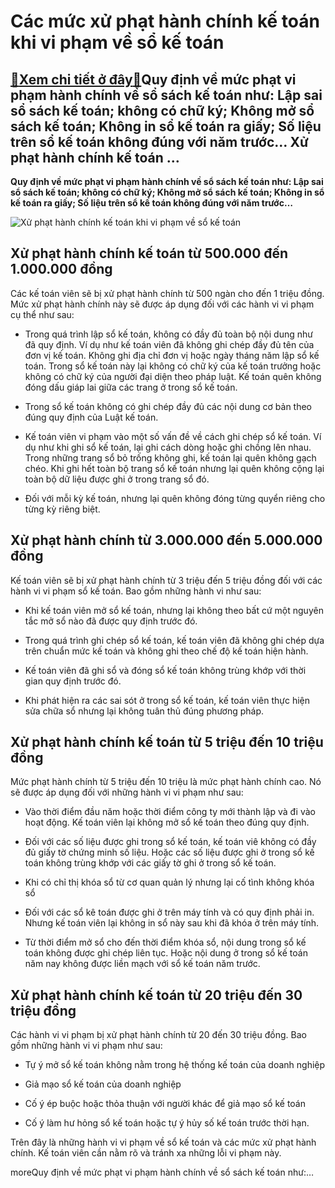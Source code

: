 Các mức xử phạt hành chính kế toán khi vi phạm về sổ kế toán
============================================================

[:gift:Xem chi tiết ở đây:gift:](https://hddtvn.com/cac-muc-xu-phat-hanh-chinh-ke-toan-khi-vi-pham-ve-so-ke-toan/)Quy định về mức phạt vi phạm hành chính về sổ sách kế toán như: Lập sai sổ sách kế toán; không có chữ ký; Không mở sổ sách kế toán; Không in sổ kế toán ra giấy; Số liệu trên sổ kế toán không đúng với năm trước… Xử phạt hành chính kế toán …
-----------------------------------------------------------------------------------------------------------------------------------------------------------------------------------------------------------------------------------------------

**Quy định về mức phạt vi phạm hành chính về sổ sách kế toán như: Lập sai sổ sách kế toán; không có chữ ký; Không mở sổ sách kế toán; Không in sổ kế toán ra giấy; Số liệu trên sổ kế toán không đúng với năm trước…**


![Xử phạt hành chính kế toán khi vi phạm về sổ kế toán](https://hddtvn.com/wp-content/uploads/2021/01/gavel-money-2-scaled.jpg)


Xử phạt hành chính kế toán từ 500.000 đến 1.000.000 đồng
--------------------------------------------------------


Các kế toán viên sẽ bị xử phạt hành chính từ 500 ngàn cho đến 1 triệu đồng. Mức xử phạt hành chính này sẽ được áp dụng đối với các hành vi vi phạm cụ thể như sau:




* Trong quá trình lập sổ kế toán, không có đầy đủ toàn bộ nội dung như đã quy định. Ví dụ như kế toán viên đã không ghi chép đầy đủ tên của đơn vị kế toán. Không ghi địa chỉ đơn vị hoặc ngày tháng năm lập sổ kế toán. Trong sổ kế toán này lại không có chữ ký của kế toán trưởng hoặc không có chữ ký của người đại diện theo pháp luật. Kế toán quên không đóng dấu giáp lai giữa các trang ở trong sổ kế toán.

* Trong sổ kế toán không có ghi chép đầy đủ các nội dung cơ bản theo đúng quy định của Luật kế toán.

* Kế toán viên vi phạm vào một số vấn đề về cách ghi chép sổ kế toán. Ví dụ như khi ghi sổ kế toán, lại ghi cách dòng hoặc ghi chồng lên nhau. Trong những trang sổ bỏ trống không ghi, kế toán lại quên không gạch chéo. Khi ghi hết toàn bộ trang sổ kế toán nhưng lại quên không cộng lại toàn bộ dữ liệu được ghi ở trong trang sổ đó.

* Đối với mỗi kỳ kế toán, nhưng lại quên không đóng từng quyển riêng cho từng kỳ riêng biệt.



Xử phạt hành chính từ 3.000.000 đến 5.000.000 đồng
--------------------------------------------------


Kế toán viên sẽ bị xử phạt hành chính từ 3 triệu đến 5 triệu đồng đối với các hành vi vi phạm sổ kế toán. Bao gồm những hành vi như sau:




* Khi kế toán viên mở sổ kế toán, nhưng lại không theo bất cứ một nguyên tắc mở sổ nào đã được quy định trước đó.

* Trong quá trình ghi chép sổ kế toán, kế toán viên đã không ghi chép dựa trên chuẩn mức kế toán và không ghi theo chế độ kế toán hiện hành.

* Kế toán viên đã ghi sổ và đóng sổ kế toán không trùng khớp với thời gian quy định trước đó.

* Khi phát hiện ra các sai sót ở trong sổ kế toán, kế toán viên thực hiện sửa chữa sổ nhưng lại không tuân thủ đúng phương pháp.



Xử phạt hành chính kế toán từ 5 triệu đến 10 triệu đồng
-------------------------------------------------------


Mức phạt hành chính từ 5 triệu đến 10 triệu là mức phạt hành chính cao. Nó sẽ được áp dụng đối với những hành vi vi phạm như sau:




* Vào thời điểm đầu năm hoặc thời điểm công ty mới thành lập và đi vào hoạt động. Kế toán viên lại không mở sổ kế toán theo đúng quy định.

* Đối với các số liệu được ghi trong sổ kế toán, kế toán viê không có đầy đủ giấy tờ chứng minh số liệu. Hoặc các số liệu được ghi ở trong sổ kế toán không trùng khớp với các giấy tờ ghi ở trong sổ kế toán.

* Khi có chỉ thị khóa sổ từ cơ quan quản lý nhưng lại cố tình không khóa sổ

* Đối với các sổ kê toán được ghi ở trên máy tính và có quy định phải in. Nhưng kế toán viên lại không in sổ này sau khi đã khóa ở trên máy tính.

* Từ thời điểm mở sổ cho đến thời điểm khóa sổ, nội dung trong sổ kế toán không được ghi chép liên tục. Hoặc nội dung ở trong sổ kế toán năm nay không được liền mạch với sổ kế toán năm trước.



Xử phạt hành chính kế toán từ 20 triệu đến 30 triệu đồng
--------------------------------------------------------


Các hành vi vi phạm bị xử phạt hành chính từ 20 đến 30 triệu đồng. Bao gồm những hành vi vi phạm như sau:




* Tự ý mở sổ kế toán không nằm trong hệ thống kế toán của doanh nghiệp

* Giả mạo sổ kế toán của doanh nghiệp

* Cố ý ép buộc hoặc thỏa thuận với người khác để giả mạo sổ kế toán

* Cố ý làm hư hỏng sổ kế toán hoặc tự ý hủy số kế toán trước thời hạn.



Trên đây là những hành vi vi phạm về sổ kế toán và các mức xử phạt hành chính. Kế toán viên cần nằm rõ và tránh xa những lỗi vi phạm này.


moreQuy định về mức phạt vi phạm hành chính về sổ sách kế toán như:…

